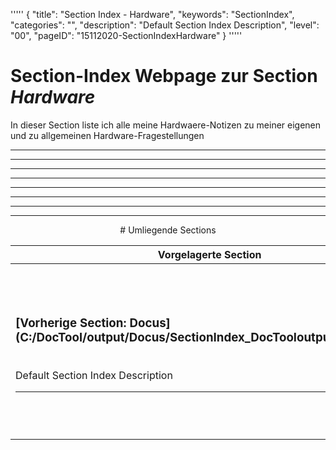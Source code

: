 '''''
{
"title": "Section Index - Hardware",
"keywords": "SectionIndex",
"categories": "",
"description": "Default Section Index Description",
"level": "00",
"pageID": "15112020-SectionIndexHardware"
}
'''''


<h1>Section-Index Webpage zur Section <i>Hardware</i></h1>

In dieser Section liste ich alle meine Hardwaere-Notizen zu meiner eigenen und zu allgemeinen Hardware-Fragestellungen

<hr><hr><hr><hr><hr><center><hr><hr><hr> # Umliegende Sections
 </h2><br><table><thead> <tr> <th><center>Vorgelagerte Section</center></th> <th><center>Nachgelagerte Section</center></th></tr></thead><tbody><tr><td><h3>[Vorherige Section: Docus](C:/DocTool/output/Docus/SectionIndex_DocTooloutputDocus.html)</h3><br>Default Section Index Description<hr></td><td><h3>[Nachfolgende Section:</h3><h2><br> TP-Link</h2>](C:/DocTool/output/Docus/Hardware/TP-Link/SectionIndex_DocTooloutputDocusHardwareTP-Link.html)<br>Default Section Index Description<hr></td></tr></tbody></table>
